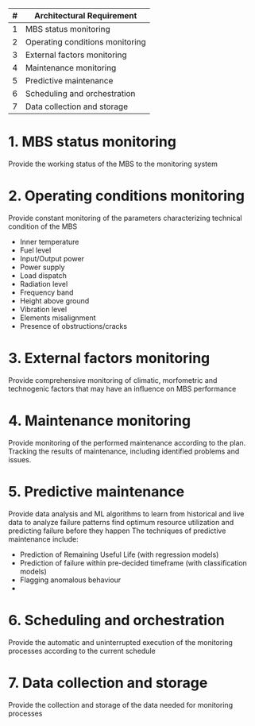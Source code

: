 

| # | Architectural Requirement |
| --- | --- |
| 1 | MBS status monitoring |
| 2 | Operating conditions monitoring |
| 3 | External factors monitoring |
| 4 | Maintenance monitoring |
| 5 | Predictive maintenance |
| 6 | Scheduling and orchestration |
| 7 | Data collection and storage|


# 1. MBS status monitoring

Provide the working status of the MBS to the monitoring system

# 2. Operating conditions monitoring

Provide constant monitoring of the parameters characterizing technical condition of the MBS
- Inner temperature
- Fuel level
- Input/Output power
- Power supply
- Load dispatch
- Radiation level
- Frequency band
- Height above ground
- Vibration level
- Elements misalignment
- Presence of obstructions/cracks

# 3. External factors monitoring

Provide comprehensive monitoring of climatic, morfometric and technogenic factors that may have an influence on MBS performance

# 4. Maintenance monitoring

Provide monitoring of the performed maintenance according to the plan. Tracking the results of maintenance, including identified problems and issues.

# 5. Predictive maintenance

Provide data analysis and ML algorithms to learn from historical and live data to analyze failure patterns find optimum resource utilization and predicting failure before they happen
The techniques of predictive maintenance include:
- Prediction of Remaining Useful Life (with regression models)
- Prediction of failure within pre-decided timeframe (with classification models)
- Flagging anomalous behaviour
- 
# 6. Scheduling and orchestration

Provide the automatic and uninterrupted execution of the monitoring processes according to the current schedule 

# 7. Data collection and storage

Provide the collection and storage of the data needed for monitoring processes


